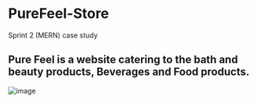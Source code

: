 # PureFeel-Store
 Sprint 2 (MERN) case study
## Pure Feel is a website catering to the bath and beauty products, Beverages and Food products. 
![image](https://user-images.githubusercontent.com/56088099/135810425-2e19c84a-eddc-477f-9523-ceab0a9e64a8.png)
